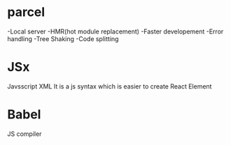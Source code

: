 # parcel
-Local server
-HMR(hot module replacement)
-Faster developement
-Error handling
-Tree Shaking
-Code splitting


# JSx
Javsscript XML
It is a js syntax which is easier to create React  Element

# Babel
JS compiler